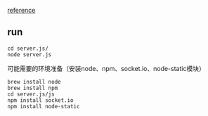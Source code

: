 [reference](https://segmentfault.com/a/1190000018575278)

## run

```
cd server.js/
node server.js
```

可能需要的环境准备（安装node、npm、socket.io、node-static模块）

```
brew install node
brew install npm
cd server.js/js
npm install socket.io
npm install node-static
```
